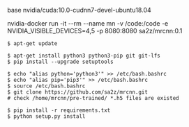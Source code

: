 
base nvidia/cuda:10.0-cudnn7-devel-ubuntu18.04

nvidia-docker run -it --rm --name mn -v /code:/code -e NVIDIA_VISIBLE_DEVICES=4,5 -p 8080:8080 sa2z/mrcnn:0.1

```
$ apt-get update

$ apt-get install python3 python3-pip git git-lfs
$ pip install --upgrade setuptools

$ echo "alias python='python3'" >> /etc/bash.bashrc
$ echo "alias pip='pip3'" >> /etc/bash.bashrc
$ source /etc/bash.bashrc
$ git clone https://github.com/sa2z/mrcnn.git
# check /home/mrcnn/pre-trained/ *.h5 files are existed

$ pip install -r requirements.txt
$ python setup.py install

```

